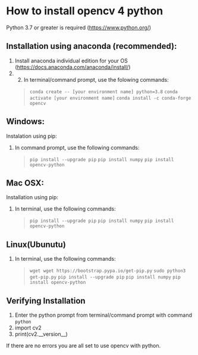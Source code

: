 # How to install opencv 4 python
Python 3.7 or greater is required (https://www.python.org/)
## Installation using anaconda (recommended):
1. Install anaconda individual edition for your OS (https://docs.anaconda.com/anaconda/install/)
2. 2. In terminal/command prompt, use the folowing commands:
    > `conda create -- [your environment name] python=3.8`
    > `conda activate [your environment name]`
    > `conda install -c conda-forge opencv`

## Windows:
Instalation using pip:
1. In command prompt, use the following commands:
    > `pip install --upgrade pip`
    > `pip install numpy`
    > `pip install opencv-python`

## Mac OSX: 
Installation using pip:
1. In terminal, use the following commands: 
    > `pip install --upgrade pip`
    > `pip install numpy`
    > `pip install opencv-python`

## Linux(Ubunutu)
1. In terminal, use the following commands:
    > `wget wget https://bootstrap.pypa.io/get-pip.py`
    > `sudo python3 get-pip.py`
    > `pip install --upgrade pip`
    > `pip install numpy`
    > `pip install opencv-python`

## Verifying Installation
1. Enter the python prompt from terminal/command prompt with command `python`
2. import cv2
3. print(cv2.\_\_version\_\_)

If there are no errors you are all set to use opencv with python.
